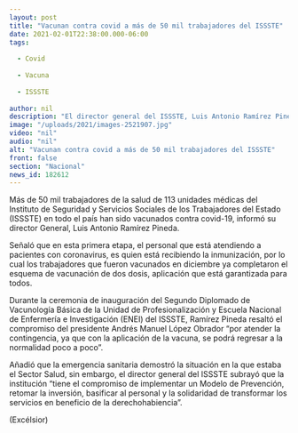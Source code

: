 ```yaml
---
layout: post
title: "Vacunan contra covid a más de 50 mil trabajadores del ISSSTE"
date: 2021-02-01T22:38:00.000-06:00
tags:
  
  - Covid
  
  - Vacuna
  
  - ISSSTE
  
author: nil
description: "El director general del ISSSTE, Luis Antonio Ramírez Pineda, señaló que en esta primera etapa, el personal que está atendiendo a pacientes con covid-19, es el que está recibiendo la inmunización"
image: "/uploads/2021/images-2521907.jpg"
video: "nil"
audio: "nil"
alt: "Vacunan contra covid a más de 50 mil trabajadores del ISSSTE"
front: false
section: "Nacional"
news_id: 182612
---
```


Más de 50 mil trabajadores de la salud de 113 unidades médicas  del Instituto de Seguridad y Servicios Sociales de los Trabajadores del Estado (ISSSTE)  en todo el país han sido vacunados contra covid-19, informó su director General, Luis Antonio Ramírez Pineda.

Señaló que  en esta primera etapa, el personal que está atendiendo a pacientes con coronavirus, es quien está recibiendo la inmunización, por lo cual los trabajadores que  fueron vacunados en diciembre ya completaron el esquema de vacunación de dos dosis,  aplicación que está garantizada para todos.

Durante la ceremonia de inauguración del Segundo Diplomado de Vacunología Básica de la Unidad de Profesionalización y Escuela Nacional de Enfermería e Investigación (ENEI) del  ISSSTE, Ramírez Pineda resaltó el compromiso del presidente Andrés Manuel López Obrador “por atender la contingencia, ya que  con la aplicación de la vacuna, se podrá regresar a la normalidad poco a poco”.

Añadió que la emergencia sanitaria demostró la situación en la que estaba el Sector Salud, sin embargo, el director general del ISSSTE subrayó que la institución “tiene el compromiso de implementar un Modelo de Prevención, retomar la inversión, basificar al personal y la solidaridad de transformar los servicios en beneficio de la derechohabiencia”.

(Excélsior)
